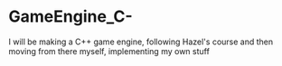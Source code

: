# GameEngine_C-
I will be making a C++ game engine, following Hazel's course and then moving from there myself, implementing my own stuff
